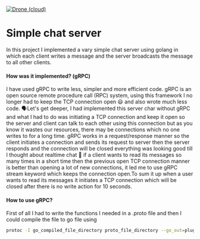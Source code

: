 [![Drone (cloud)](https://img.shields.io/drone/build/elahe-dastan/interview.svg?style=flat-square)](https://cloud.drone.io/elahe-dastan/interview)
# Simple chat server 

In this project I implemented a vary simple chat server using golang in which each client writes a message and the
server broadcasts the message to all other clients. <br/>

#### How was it implemented? (gRPC)
I have used gRPC to write less, simpler and more efficient code.
gRPC is an open source remote procedure call (RPC) system, using this framework I no longer had to keep the TCP
connection open :smiley: and also wrote much less code.
:speaking_head:Let's get deeper, I had implemented this server char without gRPC and what I had to do was initiating a TCP
connection and keep it open so the server and client can talk to each other using this connection but as you know it wastes our
resources, there may be connections which no one writes to for a long time. gRPC works in a request/response manner so the
client initiates a connection and sends its request to server then the server responds and the connection will be closed
everything was looking good till I thought about realtime chat :thinking: if a client wants to read its messages so
many times in a short time then the previous open TCP connection manner is better than opening a lot of new connections,
it led me to use gRPC stream keyword which keeps the connection open.To sum it up when a user wants to read its messages
it initiates a TCP connection which will be closed after there is no write action for 10 seconds.
 


#### How to use gRPC?
First of all I had to write the functions I needed in a .proto file and then I could compile the file to go file using

```sh
protoc -I go_compiled_file_directory proto_file_directory --go_out=plugins=grpc:.
``` 


